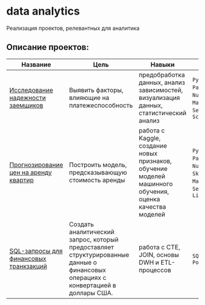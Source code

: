 # data analytics
Реализация проектов, релевантных для аналитика

## Описание проектов:
|Название   	|Цель   	|Навыки   	|Стек   	|
|---	|---	|---	|---	|
|[Исследование надежности заемщиков](https://github.com/Lampo4k/data-analytics/tree/main/Loans) | Выявить факторы, влияющие на платежеспособность | предобработка данных, анализ зависимостей, визуализация данных, статистический анализ | `Python`, `Pandas`, `NumPy`, `Matplotlib`, `Seaborn`, `SciPy`|
|[Прогнозирование цен на аренду квартир](https://github.com/Lampo4k/data-analytics/tree/main/estate) | Построить модель, предсказывающую стоимость аренды | работа с Kaggle, создание новых признаков, обучение моделей машинного обучения, оценка качества моделей | `Python`, `Pandas`, `NumPy`, `Sklearn`, `Matplotlib`, `Seaborn`, `LightGBM`|
|[SQL-запросы для финансовых транкзакций](https://github.com/Lampo4k/data-analytics/tree/main/estate) | Создать аналитический запрос, который предоставляет структурированные данные о финансовых операциях с конвертацией в доллары США. | работа с CTE, JOIN, основы DWH и ETL-процессов | `SQL`, `PostgreSQL`|
